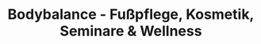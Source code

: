 ---
title: "Bodybalance - Fußpflege, Kosmetik, Seminare & Wellness"
url: /wetzlar/bodybalance-fusspflege-kosmetik-seminare-und-wellness/
shop: Massage
---